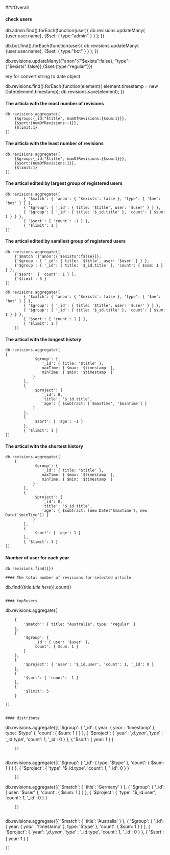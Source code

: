 ###Overall

#### check users

db.admin.find().forEach(function(user){
    db.revisions.updateMany(
            {user:user.name},
            {$set:
                {
                    type:"admin"
                }
            }
        );
})

db.bot.find().forEach(function(user){
    db.revisions.updateMany(
            {user:user.name},
            {$set:
                {
                    type:"bot"
                }
            }
        );
})

db.revisions.updateMany({"anon":{"$exists":false}, "type":{"$exists":false}},{$set:{type:"regular"}})

ery for convert string to date object

db.revisions.find().forEach(function(element){
  element.timestamp = new Date(element.timestamp);
  db.revisions.save(element);
})

#### The articla with the most number of revisions
```
db.revisions.aggregate([
    {$group:{_id:"$title", numOfRevisions:{$sum:1}}},
    {$sort:{numOfRevisions:-1}},
    {$limit:1}
])
```

#### The articla with the least number of revisions
```
db.revisions.aggregate([
    {$group:{_id:"$title", numOfRevisions:{$sum:1}}},
    {$sort:{numOfRevisions:1}},
    {$limit:1}
])
```

#### The artical edited by largest group of registered users

```
db.revisions.aggregate([
        { '$match': { 'anon': { '$exists': false }, 'type': { '$ne': 'bot' } } },
        { '$group': { '_id': { title: '$title', user: '$user' } } },
        { '$group': { '_id': { title: '$_id.title' }, 'count': { $sum: 1 } } },
        { '$sort': { 'count': -1 } },
        { '$limit': 1 }
])
```

#### The artical edited by samllest group of registered users

```
db.revisions.aggregate([
    {'$match':{'anon':{'$exists':false}}},
    {'$group': { '_id': { title: '$title', user: '$user' } } },
    {'$group': { '_id': { title: '$_id.title' }, 'count': { $sum: 1 } } },
    {'$sort': { 'count': 1 } },
    {'$limit': 5 }
])

db.revisions.aggregate([
        { '$match': { 'anon': { '$exists': false }, 'type': { '$ne': 'bot' } } },
        { '$group': { '_id': { title: '$title', user: '$user' } } },
        { '$group': { '_id': { title: '$_id.title' }, 'count': { $sum: 1 } } },
        { '$sort': { 'count': 1 } },
        { '$limit': 1 }
    ])
```

#### The artical with the longest history

```
db.revisions.aggregate([
{
            '$group': {
                '_id': { title: '$title' },
                maxTime: { $max: '$timestamp' },
                minTime: { $min: '$timestamp' }
            }
        },
        {
            '$project': {
                '_id': 0,
                'title': '$_id.title',
                'age': { $subtract: ['$maxTime', '$minTime'] }
            }
        },
        {
            '$sort': { 'age': -1 }
        },
        { '$limit': 1 }
])
```

#### The artical with the shortest history

```
db.revisions.aggregate([
    {
            '$group': {
                '_id': { title: '$title' },
                maxTime: { $max: '$timestamp' },
                minTime: { $min: '$timestamp' }
            }
        },
        {
            '$project': {
                '_id': 0,
                'title': '$_id.title',
                'age': { $subtract: [new Date('$maxTime'), new Date('$minTime')] }
            }
        },
        {
            '$sort': { 'age': 1 }
        },
        { '$limit': 1 }
])
```

#### Number of user for each year

```
db.revisions.find({})

#### The total number of revisions for selected article

```
db.find({title:*title here*}).count()
```

#### top5users

```
db.revisions.aggregate([

        {
            '$match': { title: "Australia", type: 'regular' }
        },
        {
            '$group': {
                '_id': { user: '$user' },
                'count': { $sum: 1 }
            }
        },
        {
            '$project': { 'user': '$_id.user', 'count': 1, '_id': 0 }
        },
        {
            '$sort': { 'count': -1 }
        },
        {
            '$limit': 5
        }

    ])
```

#### distribute

```
db.revisions.aggregate([{
                '$group': {
                    '_id': { year: { $year: '$timestamp' }, type: '$type' },
                    'count': { $sum: 1 }
                }
            },
            {
                '$project': { 'year': '$_id.year', 'type': '$_id.type', 'count': 1, '_id': 0 }
            },
            {
                '$sort': { year: 1 }
            }

        ])
```

```
db.revisions.aggregate([{
                '$group': {
                    '_id': { type: '$type' },
                    'count': { $sum: 1 }
                }
            },
            {
                '$project': { 'type': '$_id.type', 'count': 1, '_id': 0 }
            }

        ])

db.revisions.aggregate([{
            '$match': { 'title': 'Germany' }
        },
        {
            '$group': {
                '_id': { user: '$user' },
                'count': { $sum: 1 }
            }
        },
        {
            '$project': { 'type': '$_id.user', 'count': 1, '_id': 0 }
        }

        ])
```

```
db.revisions.aggregate([{
            '$match': {
                'title': 'Australia'
            }
        },
        {
            '$group': {
                '_id': { year: { $year: '$timestamp' }, type: '$type' },
                'count': { $sum: 1 }
            }
        },
        {
            '$project': { 'year': '$_id.year', 'type': '$_id.type', 'count': 1, '_id': 0 }
        },
        {
            '$sort': { year: 1 }
        }

    ])
```